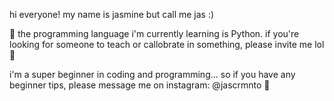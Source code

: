hi everyone! my name is jasmine but call me jas :)

🐾 the programming language i'm currently learning is Python.
if you're looking for someone to teach or callobrate in something, please invite me lol 🍓

i'm a super beginner in coding and programming... so if you have any beginner tips, please message me on instagram: @jascrmnto 🌱
